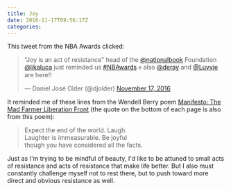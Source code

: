 ```yaml
---
title: Joy
date: 2016-11-17T09:56:17Z
categories: 
---
```


This tweet from the NBA Awards clicked:

<!--more-->

<blockquote class="twitter-tweet" data-lang="en"><p lang="en" dir="ltr">&quot;Joy is an act of resistance&quot; head of the <a href="https://twitter.com/nationalbook">@nationalbook</a> Foundation <a href="https://twitter.com/likaluca">@likaluca</a> just reminded us <a href="https://twitter.com/hashtag/NBAwards?src=hash">#NBAwards</a> ✊ also <a href="https://twitter.com/deray">@deray</a> and <a href="https://twitter.com/Luvvie">@Luvvie</a> are here!!</p>&mdash; Daniel José Older (@djolder) <a href="https://twitter.com/djolder/status/799077106714034179">November 17, 2016</a></blockquote> <script async src="//platform.twitter.com/widgets.js" charset="utf-8"></script>

It reminded me of these lines from the Wendell Berry poem [Manifesto: The Mad Farmer Liberation Front](http://www.onbeing.org/program/program-passover-and-easter/feature/manifesto-mad-farmer-liberation-front/561) (the quote on the bottom of each page is also from this poem):

> Expect the end of the world. Laugh.<br/>
> Laughter is immeasurable. Be joyful<br/>
> though you have considered all the facts.<br/>

Just as I'm trying to be mindful of beauty, I'd like to be attuned to small acts of resistance and acts of resistance that make life better. But I also must constantly challenge myself not to rest there, but to push toward more direct and obvious resistance as well.
